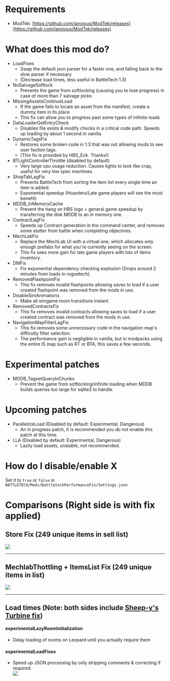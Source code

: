 # Requirements
- ModTek: [https://github.com/janxious/ModTek/releases](https://github.com/janxious/ModTek/releases)

# What does this mod do?
- LoadFixes
   - Swap the default json parser for a faster one, and falling back to the slow parser if necessary
   - (Decrease load times, less useful in BattleTech 1.3)
- NoSalvageSoftlock
   - Prevents the game from softlocking (causing you to lose progress) in case of more than 7 salvage picks
- MissingAssetsContinueLoad
   - If the game fails to locate an asset from the manifest, create a dummy item in its place
   - This fix can allow you to progress past some types of infinite loads
- DataLoaderGetEntryCheck
   - Disables file exists & modify checks in a critical code path. Speeds up loading by about 1 second in vanilla.
- DynamicTagsFix
   - Restores some broken code in 1.3 that was not allowing mods to see user faction tags.
   - (This fix is provided by HBS_Eck. Thanks!)
- BTLightControllerThrottle (disabled by default)
   - Very large cpu usage reduction. Causes lights to look like crap, useful for very low spec machines.
- ShopTabLagFix
   - Prevents BattleTech from sorting the item list every single time an item is added.
   - Exponential speedup (Hoarders/Late game players will see the most benefit)
- MDDB_InMemoryCache
   - Prevent the hang on HBS logo + general game speedup by transferring the disk MDDB to an in memory one.
- ContractLagFix
   - Speeds up Contract generation in the command center, and removes some stutter from battle when completing objectives.
- MechLabFix
   - Replace the MechLab UI with a virtual one, which allocates only enough prefabs for what you're currently seeing on the screen.
   - This fix sees more gain for late game players with lots of items inventory.
- DMFix
   - Fix exponential dependency checking explosion (Drops around 2 minutes from loads in roguetech).
- RemovedFlashpointFix
   - This fix removes invalid flashpoints allowing saves to load if a user created flashpoint was removed from the mods in use.
- DisableSimAnimations
   - Make all simgame room transitions instant.
- RemovedContractsFix
   - This fix removes invalid contracts allowing saves to load if a user created contract was removed from the mods in use.
- NavigationMapFilterLagFix
   - This fix removes some unnecessary code in the navigation map's difficulty filter selection.
   - The performance gain is negligible in vanilla, but in modpacks using the entire IS map such as RT or BTA, this saves a few seconds.

# Experimental patches
- MDDB_TagsetQueryInChunks
   - Prevent the game from softlocking/infinite loading when MDDB builds queries too large for sqlite3 to handle.

# Upcoming patches
- ParallelizeLoad (Disabled by default: Experimental, Dangerous)
   - An in progress patch, it is recommended you do not enable this patch at this time.
- LLA (Disabled by default: Experimental, Dangerous)
   - Lazily load assets, unstable, not recommended.


# How do I disable/enable X
   Set it to `true` or `false` in `BATTLETECH/Mods/BattletechPerformanceFix/Settings.json`

# Comparisons (Right side is with fix applied)

## Store Fix (249 unique items in sell list) 
![](gifs/compare-store.gif)

---  

## MechlabThottling + ItemsList Fix (249 unique items in list)
![](gifs/compare-mechlab.gif)

---  

## Load times (Note: both sides include [Sheep-y's Turbine fix](https://github.com/Sheep-y/BattleTech_Turbine))
#### experimentalLazyRoomInitialization  
- Delay loading of rooms on Leopard until you actually require them  
#### experimentalLoadFixes  
- Speed up JSON processing by only stripping comments & correcting if required.  
![](gifs/compare-load-turbine-both.gif)
